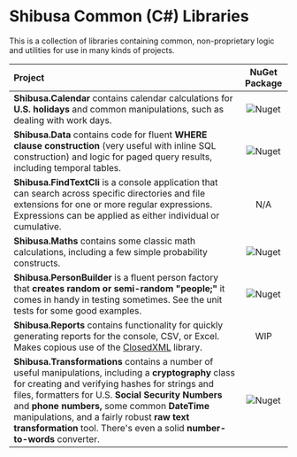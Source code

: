 # Shibusa Common (C#) Libraries

This is a collection of libraries containing common, non-proprietary logic and utilities for use in many kinds of projects.

| Project                                                      |                        NuGet Package                         |
| :----------------------------------------------------------- | :----------------------------------------------------------: |
| **Shibusa.Calendar** contains calendar calculations for **U.S. holidays** and common manipulations, such as dealing with work days. |  ![Nuget](https://img.shields.io/nuget/v/Shibusa.Calendar)   |
| **Shibusa.Data** contains code for fluent **WHERE clause construction** (very useful with inline SQL construction) and logic for paged query results, including temporal tables. |    ![Nuget](https://img.shields.io/nuget/v/Shibusa.Data)     |
| **Shibusa.FindTextCli** is a console application that can search across specific directories and file extensions for one or more regular expressions. Expressions can be applied as either individual or cumulative. |                             N/A                              |
| **Shibusa.Maths** contains some classic math calculations, including a few simple probability constructs. |    ![Nuget](https://img.shields.io/nuget/v/Shibusa.Maths)    |
| **Shibusa.PersonBuilder** is a fluent person factory that **creates random or semi-random "people;"** it comes in handy in testing sometimes. See the unit tests for some good examples. | ![Nuget](https://img.shields.io/nuget/v/Shibusa.PersonBuilder) |
| **Shibusa.Reports** contains functionality for quickly generating reports for the console, CSV, or Excel. Makes copious use of the [ClosedXML](https://github.com/closedxml/closedxml) library. |                             WIP                              |
| **Shibusa.Transformations** contains a number of useful manipulations, including a **cryptography** class for creating and verifying hashes for strings and files, formatters for U.S. **Social Security Numbers** and **phone numbers,** some common **DateTime** manipulations, and a fairly robust **raw text transformation** tool. There's even a solid **number-to-words** converter. | ![Nuget](https://img.shields.io/nuget/v/Shibusa.Transformations) |


